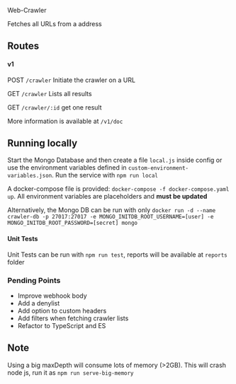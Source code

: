  Web-Crawler

Fetches all URLs from a address
## Routes

#### v1

POST `/crawler` Initiate the crawler on a URL

GET `/crawler`  Lists all results

GET `/crawler/:id` get one result

More information is available at `/v1/doc`

## Running locally

Start the Mongo Database and then create a file `local.js` inside config or use the environment variables defined in `custom-environment-variables.json`. Run the service with `npm run local`

A docker-compose file is provided: `docker-compose -f docker-compose.yaml up`. All environment variables are placeholders and **must be updated**

Alternatively, the Mongo DB can be run with only `docker run -d --name crawler-db -p 27017:27017 -e MONGO_INITDB_ROOT_USERNAME=[user] -e MONGO_INITDB_ROOT_PASSWORD=[secret] mongo`

#### Unit Tests

Unit Tests can be run with `npm run test`, reports will be available at `reports` folder

### Pending Points

- Improve webhook body
- Add a denylist
- Add option to custom headers
- Add filters when fetching crawler lists
- Refactor to TypeScript and ES

## Note

Using a big maxDepth will consume lots of memory (>2GB). This will crash node js, run it as `npm run serve-big-memory`
